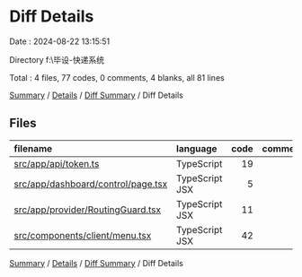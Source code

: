 # Diff Details

Date : 2024-08-22 13:15:51

Directory f:\\毕设-快递系统

Total : 4 files,  77 codes, 0 comments, 4 blanks, all 81 lines

[Summary](results.md) / [Details](details.md) / [Diff Summary](diff.md) / Diff Details

## Files
| filename | language | code | comment | blank | total |
| :--- | :--- | ---: | ---: | ---: | ---: |
| [src/app/api/token.ts](/src/app/api/token.ts) | TypeScript | 19 | 0 | 2 | 21 |
| [src/app/dashboard/control/page.tsx](/src/app/dashboard/control/page.tsx) | TypeScript JSX | 5 | 0 | 2 | 7 |
| [src/app/provider/RoutingGuard.tsx](/src/app/provider/RoutingGuard.tsx) | TypeScript JSX | 11 | 0 | 0 | 11 |
| [src/components/client/menu.tsx](/src/components/client/menu.tsx) | TypeScript JSX | 42 | 0 | 0 | 42 |

[Summary](results.md) / [Details](details.md) / [Diff Summary](diff.md) / Diff Details
